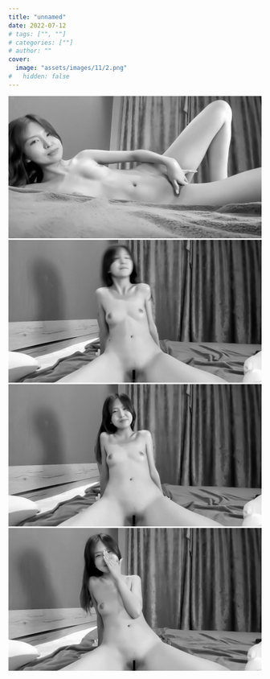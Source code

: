 ```yaml
---
title: "unnamed"
date: 2022-07-12
# tags: ["", ""]
# categories: [""]
# author: ""
cover:
  image: "assets/images/11/2.png"
#   hidden: false
---
```


![turkey_vol24](/../assets/images/11/1.jpg)
![turkey_vol24](/../assets/images/11/2.png)
![turkey_vol24](/../assets/images/11/3.png)
![turkey_vol24](/../assets/images/11/4.png)
